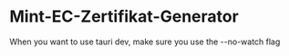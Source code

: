 # Mint-EC-Zertifikat-Generator

When you want to use tauri dev, make sure you use the --no-watch flag
